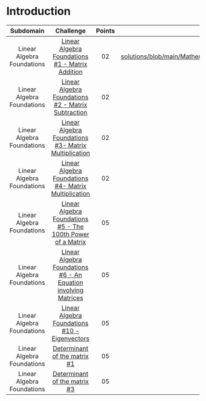 # Introduction

|        Subdomain        |                                                              Challenge                                                              | Points |                                                                                  Solution                                                                                 |
|:-----------------------:|:-----------------------------------------------------------------------------------------------------------------------------------:|:------:|:-------------------------------------------------------------------------------------------------------------------------------------------------------------------------:|
|         Linear Algebra Foundations          | [Linear Algebra Foundations #1 - Matrix Addition](https://www.hackerrank.com/challenges/linear-algebra-foundations-1/problem)                                                |   02   | [Solution.py]https://github.com/sidou06/hackerrank-solutions/blob/main/Mathematics/Linear%20Algebra%20Foundations/Linear%20Algebra%20Foundations%20%231%20-%20Matrix%20Addition/Solution.py)  |
|         Linear Algebra Foundations          | [Linear Algebra Foundations #2 - Matrix Subtraction](https://www.hackerrank.com/challenges/linear-algebra-foundations-1-matrix-subtraction/problem)                  |   02   | [Solution.py](https://github.com/sidou06/hackerrank-solutions/blob/main/Mathematics/Linear%20Algebra%20Foundations/Linear%20Algebra%20Foundations%20%232%20-%20Matrix%20Subtraction/Solution.py)   |
|         Linear Algebra Foundations          | [Linear Algebra Foundations #3- Matrix Multiplication](https://www.hackerrank.com/challenges/linear-algebra-foundations-3-matrix-multiplication/problem)               |   02   | [Solution.py](https://github.com/sidou06/hackerrank-solutions/blob/main/Mathematics/Linear%20Algebra%20Foundations/Linear%20Algebra%20Foundations%20%233-%20Matrix%20Multiplication/Solution.py)|
|         Linear Algebra Foundations          | [Linear Algebra Foundations #4- Matrix Multiplication](https://www.hackerrank.com/challenges/linear-algebra-foundations-4-matrix-multiplication/problem)               |   02   | [Solution.py](https://github.com/sidou06/hackerrank-solutions/blob/main/Mathematics/Linear%20Algebra%20Foundations/Linear%20Algebra%20Foundations%20%234-%20Matrix%20Multiplication/Solution.py) |
|         Linear Algebra Foundations          | [Linear Algebra Foundations #5 - The 100th Power of a Matrix](https://www.hackerrank.com/challenges/linear-algebra-foundations-5-the-100th-power-of-a-matrix/problem)         |   05   | [Solution.py](https://github.com/sidou06/hackerrank-solutions/blob/main/Mathematics/Linear%20Algebra%20Foundations/Linear%20Algebra%20Foundations%20%235%20-%20The%20100th%20Power%20of%20a%20Matrix/Solution.py)    |
|         Linear Algebra Foundations          | [Linear Algebra Foundations #6 - An Equation involving Matrices](https://www.hackerrank.com/challenges/linear-algebra-foundations-6-the-nsupthsup-power-of-a-matrix/problem) |   05   | [Solution.py](https://github.com/sidou06/hackerrank-solutions/blob/main/Mathematics/Linear%20Algebra%20Foundations/Linear%20Algebra%20Foundations%20%236%20-%20An%20Equation%20involving%20Matrices/Solution.py)   |
|         Linear Algebra Foundations          | [Linear Algebra Foundations #10 - Eigenvectors](https://www.hackerrank.com/challenges/linear-algebra-fundamentals-10-eigenvectors/problem)                                 |   05   | [Solution.py](https://github.com/sidou06/hackerrank-solutions/blob/main/Mathematics/Linear%20Algebra%20Foundations/Linear%20Algebra%20Foundations%20%2310%20-%20Eigenvectors/Solution.py)                          |
|         Linear Algebra Foundations          | [Determinant of the matrix #1](https://www.hackerrank.com/challenges/determinant-of-the-matrix-1/problem)                                                                |   05   | [Solution.py](https://github.com/sidou06/hackerrank-solutions/blob/main/Mathematics/Linear%20Algebra%20Foundations/Determinant%20of%20the%20matrix%20%231/Solution.py)   |
|         Linear Algebra Foundations          | [Determinant of the matrix #3](https://www.hackerrank.com/challenges/determinant-of-the-matrix-3/problem)                                                                |   05   | [Solution.py](https://github.com/sidou06/hackerrank-solutions/blob/main/Mathematics/Linear%20Algebra%20Foundations/Determinant%20of%20the%20matrix%20%233/Solution.py)                          |